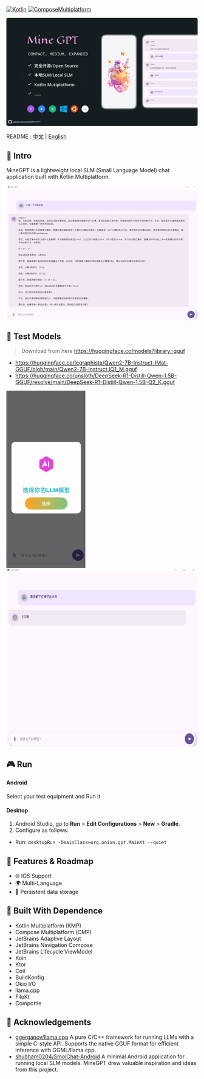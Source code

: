 [![Kotlin](https://img.shields.io/badge/Kotlin-2.1.0-blue.svg?style=flat&logo=kotlin)](https://kotlinlang.org)
[![ComposeMultiplatform](https://img.shields.io/badge/Compose_Multiplatform-1.7.3-blue.svg?style=flat)](https://www.jetbrains.com/compose-multiplatform/)

![ProjectBanner](project_cover.webp)

README : [中文](/docs/README_CHT.md) | [English](/README.md)

## 📜 Intro

MineGPT is a lightweight local SLM (Small Language Model) chat application built with Kotlin Multiplatform.

![ProjectApp](project_chat.webp)

## 💠 Test Models

> Download from here https://huggingface.co/models?library=gguf

- https://huggingface.co/legraphista/Qwen2-7B-Instruct-IMat-GGUF/blob/main/Qwen2-7B-Instruct.IQ1_M.gguf
- https://huggingface.co/unsloth/DeepSeek-R1-Distill-Qwen-1.5B-GGUF/resolve/main/DeepSeek-R1-Distill-Qwen-1.5B-Q2_K.gguf

<div align="start">
  <img src="./shot_1.gif" height=466/>
  <img src="./shot_2.gif" height=466/>
<div/>

## 🎮 Run

#### Android
Select your test equipment and Run it
#### Desktop
1. Android Studio, go to **Run** > **Edit Configurations** > **New** > **Gradle**.
2. Configure as follows:
- Run: `desktopRun -DmainClass=org.onion.gpt.MainKt --quiet`

## 🚀 Features & Roadmap

- 🌐 IOS Support
- 🌍 Multi-Language
- 💾 Persistent data storage

## 🧩 Built With Dependence

- Kotlin Multiplatform (KMP)
- Compose Multiplatform (CMP)
- JetBrains Adaptive Layout
- JetBrains Navigation Compose
- JetBrains Lifecycle ViewModel
- Koin
- Ktor
- Coil
- BuildKonfig
- Okio I/O
- llama.cpp
- FileKt
- Compottie

## 🙏 Acknowledgements

* [ggerganov/llama.cpp](https://github.com/ggerganov/llama.cpp) A pure C/C++ framework for running LLMs with a simple C-style API. Supports the native GGUF format for efficient inference with GGML/llama.cpp.
* [shubham0204/SmolChat-Android](https://github.com/shubham0204/SmolChat-Android) A minimal Android application for running local SLM models. MineGPT drew valuable inspiration and ideas from this project.
